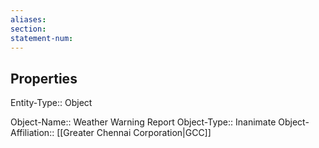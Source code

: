 ```yaml
---
aliases: 
section: 
statement-num: 
---
```

## Properties

Entity-Type:: Object

Object-Name:: Weather Warning Report
Object-Type:: Inanimate
Object-Affiliation:: [[Greater Chennai Corporation|GCC]]
